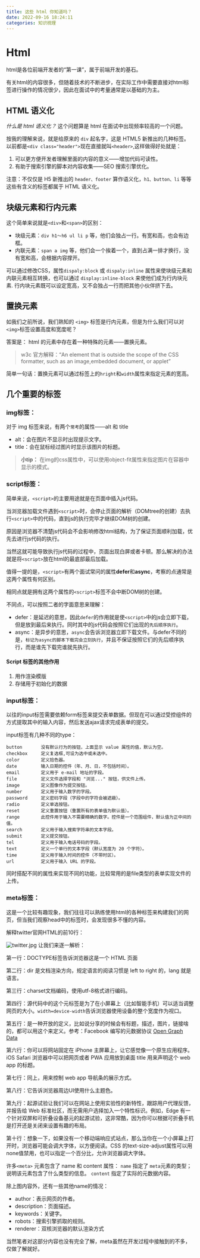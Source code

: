 ```yaml
---
title: 这些 html 你知道吗？
date: 2022-09-16 18:24:11
categories: 知识梳理
---
```

# Html
html是各位前端开发者的“第一课”，属于前端开发的基石。

有关html的内容很多，但随着技术的不断进步，在实际工作中需要直接对html标签进行操作的情况很少，因此在面试中的考量通常是以基础的为主。

## HTML 语义化
*什么是 html 语义化？* 这个问题算是 html 在面试中出现频率较高的一个问题。

按我的理解来说，就是给原来的 `div` 起名字，这是 HTML5 新推出的几种标签。 以前都是`<div class="header">`现在直接就叫`<header>`,这样做得好处就是：
1. 可以更方便开发者理解里面的内容的意义——增加代码可读性。
2. 有助于搜索引擎的脚本对内容收集——SEO 搜索引擎优化。

注意：不仅仅是 H5 新推出的 `header、footer` 算作语义化，`h1、button、li` 等等这些有含义的标签都属于 HTML 语义化。

## 块级元素和行内元素
这个简单来说就是`<div>`和`<span>`的区别： 
- 块级元素：`div h1～h6 ul li p` 等，他们会独占一行。有宽和高，也会有边框。
- 内联元素：`span a img` 等，他们会一个挨着一个，直到占满一排才换行，没有宽和高，会根据内容撑开。

可以通过修改CSS，属性`dispaly:block` 或 `dispaly:inline` 属性来使块级元素和内联元素相互转换，也可以通过 `display:inline-block` 来使他们成为行内块元素.
行内块元素既可以设定宽高，又不会独占一行而把其他小伙伴挤下去。

## 置换元素
如我们之前所说，我们熟知的 `<img>` 标签是行内元素，但是为什么我们可以对 `<img>`标签设置高度和宽度呢？

答案是： html 的元素中存在着一种特殊的元素——置换元素。

>w3c 官方解释：“An element that is outside the scope of the CSS formatter, such as an image,embedded document, or applet”

简单一句话：置换元素可以通过标签上的`hright`和`width`属性来指定元素的宽高。

## 几个重要的标签
### img标签：
对于 img 标签来说，有两个`常考`的属性——alt 和 title
- alt：会在图片不显示时出现提示文字。
- title：会在鼠标经过图片时显示该图片的标题。

>**小tip：** 在img的css属性中，可以使用object-fit属性来指定图片在容器中显示的模式。
### script标签：
简单来说，`<script>`的主要用途就是在页面中插入js代码。

当浏览器加载文件遇到`<script>`时，会停止页面的解析（DOMtree的创建）去执行`<script>`中的代码，直到js的执行完毕才继续DOM树的创建。

原因是浏览器不清楚js代码会不会影响修改html结构，为了保证页面顺利加载，优先去进行js代码的执行。

当然这就可能导致执行js代码的过程中，页面出现白屏或者卡顿。那么解决的办法就是将`<script>`放在html的最底部最后加载。

值得一提的是，`<script>`有两个面试常问的属性**defer**和**async**，考察的点通常是这两个属性有何区别。

相同点就是拥有这两个属性的`<script>`标签不会中断DOM树的创建。

不同点，可以按照二者的字面意思来理解：
- defer：是延迟的意思，因此`defer`的作用就是使`<script>`中的js会立即下载，但是放到最后来执行。同时其中的js代码会按照它们出现的`先后顺序执行`。
- async：是异步的意思，`async`会告诉浏览器立即下载文件。与defer不同的是，`标记为async的脚本下载完会立刻执行`，并且不保证按照它们的先后顺序执行，而是谁先下载完谁就先执行。

#### Script 标签的其他作用
1. 用作渲染模版
2. 存储用于初始化的数据

### input标签：
以往的input标签需要依赖form标签来提交表单数据。但现在可以通过受控组件的方式提取其中的输入内容，然后发送ajax请求完成表单的提交。

input标签有几种不同的type：
```
button       没有默认行为的按钮，上面显示 value 属性的值，默认为空。
checkbox     定义复选框,可设为选中或未选中。
color        定义拾色器。
date         输入日期的控件（年、月、日，不包括时间）。
email        定义用于 e-mail 地址的字段。
file         定义文件选择字段和 "浏览..." 按钮，供文件上传。
image        定义图像作为提交按钮。
number       定义用于输入数字的字段。
password     定义密码字段（字段中的字符会被遮蔽）。
radio        定义单选按钮。
reset        定义重置按钮（重置所有的表单值为默认值）。
range        此控件用于输入不需要精确的数字。控件是一个范围组件，默认值为正中间的值。
search       定义用于输入搜索字符串的文本字段。
submit       定义提交按钮。
tel          定义用于输入电话号码的字段。
text         定义一个单行的文本字段（默认宽度为 20 个字符）。
time         定义用于输入时间的控件（不带时区）。
url          定义用于输入 URL 的字段。
```
同时搭配不同的属性来实现不同的功能，比较常用的是file类型的表单实现文件的上传。



### meta标签：
这是一个比较有趣现象，我们往往可以熟练使用html的各种标签来构建我们的网页，但当我们观察head中的标签时，会发现很多不懂的内容。

解释twitter官网HTML的前10行：

![twitter.jpg](https://p1-juejin.byteimg.com/tos-cn-i-k3u1fbpfcp/1416ec9af00e452cbfc25eadeca22c50~tplv-k3u1fbpfcp-watermark.image?)
让我们来逐一解析：

第一行：DOCTYPE标签告诉浏览器这是一个 HTML 页面

第二行：dir 是文档渲染方向，规定语言的阅读习惯是 left to right 的，lang 就是语言。

第三行：charset文档编码，使用utf-8格式进行编码。

第四行：源代码中的这个元标签是为了在小屏幕上（比如智能手机）可以适当调整网页的大小。`width=device-width`告诉浏览器使用设备的整个宽度作为视口。

第五行：是一种开放的定义，比如说分享的时候会有标题，描述，图片，链接啥的，都可以用这个来定义。参考：Facebook 编写的元数据协议 [Open Graph Data](https://ogp.me/)

第六行：你可以将网站固定在 iPhone 主屏幕上，让它感觉像一个原生应用程序。iOS Safari 浏览器中可以把网页或者 PWA 应用放到桌面 title 用来声明这个 web app 的标题。

第七行：同上，用来控制 web app 导航条的展示方式。

第八行：它告诉浏览器周边UI使用什么主题色。

第九行：起源试验让我们可以在网站上使用实验性的新特性，跟踪用户代理反馈，并报告给 Web 标准社区，而无需用户选择加入一个特性标识。例如，Edge 有一个针对双屏和可折叠设备基元的起源试验，这非常酷，因为你可以根据可折叠手机是打开还是关闭来设置有趣的布局。

第十行：想象一下，如果没有一个移动端响应式站点，那么当你在一个小屏幕上打开时，浏览器可能会调大字体，以方便阅读。CSS 的text-size-adjust属性可以用none值禁用，也可以指定一个百分比，允许浏览器调大字体。

许多`<meta>` 元素包含了 name 和 content 属性：
`name` 指定了 `meta`元素的类型；说明该元素包含了什么类型的信息。
`content` 指定了实际的元数据内容。

除上图内容外，还有一些其他name的情况：
- author：表示网页的作者。
- description：页面描述。
- keywords：关键字。
- robots：搜索引擎抓取的规则。
- renderer：双核浏览器的默认渲染方式

当然笔者对这部分内容也没有完全了解，meta虽然在开发过程中接触到的不多，仅做了解就好。



